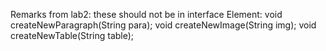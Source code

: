 Remarks from lab2:
these should not be in interface Element:
    void createNewParagraph(String para);
    void createNewImage(String img);
    void createNewTable(String table);
